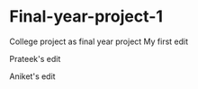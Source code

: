 # Final-year-project-1
College project as final year project
My first edit

Prateek's edit

Aniket's edit


